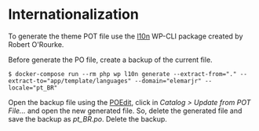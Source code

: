 # Internationalization

To generate the theme POT file use the [l10n](https://github.com/roborourke/wp-l10n-gen) WP-CLI package created by Robert O'Rourke.

Before generate the PO file, create a backup of the current file.

	$ docker-compose run --rm php wp l10n generate --extract-from="." --extract-to="app/template/languages" --domain="elemarjr" --locale="pt_BR"

Open the backup file using the [POEdit](https://poedit.net/), click in _Catalog > Update from POT File..._ and open the new generated file. So, delete the generated file and save the backup as _pt_BR.po_. Delete the backup.
